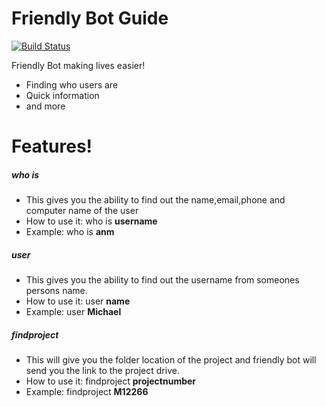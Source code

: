 # Friendly Bot Guide

[![Build Status](https://i.imgur.com/uATjnEv.png)](sip:friendlybot@batessmart.com)

Friendly Bot making lives easier!

  - Finding who users are
  - Quick information
  - and more

# Features!

##### who is
  - This gives you the ability to find out the name,email,phone and computer name of the user
  - How to use it: who is **username**
  - Example: who is **anm**
  
##### user
  - This gives you the ability to find out the username from someones persons name.
  - How to use it: user **name**
  - Example: user **Michael**
  
  ##### findproject
  - This will give you the folder location of the project and friendly bot will send you the link to the project drive.
  - How to use it: findproject **projectnumber**
  - Example: findproject **M12266**
  
  
  
  
  
  

